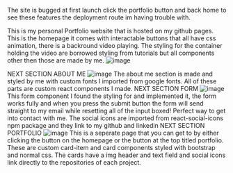 The site is bugged at first launch click the portfolio button and back home to see these features the deployment route im having trouble with.


This is my personal Portfolio website that is hosted on my github pages. This is the homepage it comes with interactable buttons that all have css animation, there is a backround video playing. The styling for the container holding the video are borrowed styling from tutorials but all components other then those are made by me. 
![image](https://user-images.githubusercontent.com/24239807/137048180-ccd8d8ba-e976-4b2a-8744-d6c5481a55e0.png)

NEXT SECTION ABOUT ME
![image](https://user-images.githubusercontent.com/24239807/137048318-65b2a196-62d0-41d0-9384-0ff087bc0f90.png)
The about me section is made and styled by me with custom fonts I imported from google fonts. All of these parts are custom react components I made.
 NEXT SECTION FORM
 ![image](https://user-images.githubusercontent.com/24239807/137048392-62baa542-33e1-4f50-ad30-5041f9331500.png)
This form component I found the styling for and implemented it, the form works fully and when you press the submit button the form will send straight to my email while resetting all of the input boxed! Perfect way to get into contact with me. The social icons are imported from react-social-icons npm package and they link to my github and linkedin
NEXT SECTION PORTFOLIO
![image](https://user-images.githubusercontent.com/24239807/137048578-3d36aec6-5dbc-4a89-b333-74138d378ad4.png)
This is a seperate page that you can get to by either clicking the button on the homepage or the button at the top titled portfolio.
These are custom card-item and card components styled with bootstrap and normal css. The cards have a img header and text field and social icons link directly to the repositories of each project.



